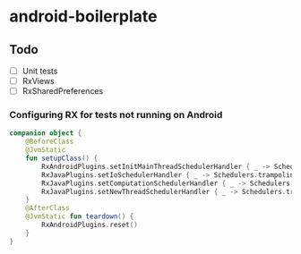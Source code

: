 # android-boilerplate

## Todo
- [ ] Unit tests
- [ ] RxViews
- [ ] RxSharedPreferences

### Configuring RX for tests not running on Android
```kotlin
companion object {
    @BeforeClass
    @JvmStatic
    fun setupClass() {
        RxAndroidPlugins.setInitMainThreadSchedulerHandler { _ -> Schedulers.trampoline() }
        RxJavaPlugins.setIoSchedulerHandler { _ -> Schedulers.trampoline() }
        RxJavaPlugins.setComputationSchedulerHandler { _ -> Schedulers.trampoline() }
        RxJavaPlugins.setNewThreadSchedulerHandler { _ -> Schedulers.trampoline() }
    }
    @AfterClass
    @JvmStatic fun teardown() {
        RxAndroidPlugins.reset()
    }
}
```
